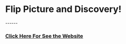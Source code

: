 <h1 style="text-align= center">Flip Picture and Discovery!</h1>
------

###

### <a href="https://artur-cavalcante.github.io/flip-picture/">Click Here For See the Website<a/>
